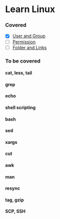 # Learn Linux

### Covered
- [x] [User and Group](./user)
- [ ] [Permission](./permission)
- [ ] [Folder and Links](./folder)
 
### To be covered
#### cat, less, tail
#### grep
#### echo
#### shell scripting
#### bash
#### sed
#### xargs
#### cut
#### awk
#### man
#### resync
#### tag, gzip
#### SCP, SSH

